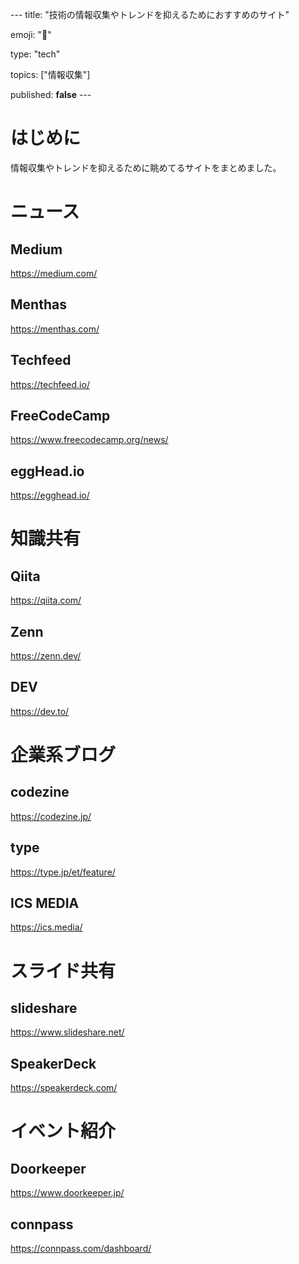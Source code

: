 --- title: "技術の情報収集やトレンドを抑えるためにおすすめのサイト"

emoji: "📰" 

type: "tech" 

topics: ["情報収集"] 

published: **false**  ---



# はじめに

情報収集やトレンドを抑えるために眺めてるサイトをまとめました。

# ニュース

## Medium
https://medium.com/

## Menthas
https://menthas.com/

## Techfeed
https://techfeed.io/

## FreeCodeCamp
https://www.freecodecamp.org/news/

## eggHead.io
https://egghead.io/

# 知識共有
## Qiita
https://qiita.com/

## Zenn
https://zenn.dev/

## DEV
https://dev.to/

# 企業系ブログ
## codezine
https://codezine.jp/

## type
https://type.jp/et/feature/

## ICS MEDIA
https://ics.media/

# スライド共有
## slideshare
https://www.slideshare.net/

## SpeakerDeck
https://speakerdeck.com/

# イベント紹介
## Doorkeeper
https://www.doorkeeper.jp/

## connpass
https://connpass.com/dashboard/